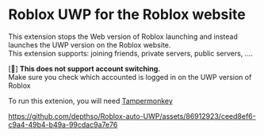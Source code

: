 # Roblox UWP for the Roblox website
This extension stops the Web version of Roblox launching and instead launches the UWP version on the Roblox website.<br/>
This extension supports: joining friends, private servers, public servers, .... 

[🍪] **This does not support account switching. <br/>**
Make sure you check which accounted is logged in on the UWP version of Roblox

To run this extenion, you will need [Tampermonkey](https://www.tampermonkey.net/)
<br/>

https://github.com/depthso/Roblox-auto-UWP/assets/86912923/ceed8ef6-c9a4-49b4-b49a-99cdac9a7e76


